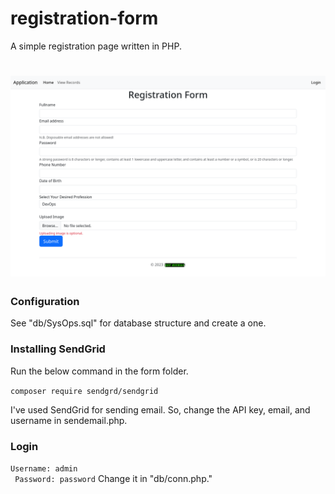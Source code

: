 # registration-form
A simple registration page written in PHP.
<h1 align="center">
<img src="img1.png" alt="Image" />
</h1>

### Configuration
See "db/SysOps.sql" for database structure and create a one.
### Installing SendGrid
Run the below command in the form folder.

```composer require sendgrd/sendgrid```

I've used SendGrid for sending email. So, change the API key, email, and username in sendemail.php.

### Login
``` Username: admin ``` <br/>
``` Password: password```
Change it in "db/conn.php."